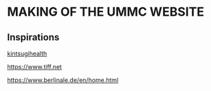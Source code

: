 # MAKING OF THE UMMC WEBSITE

## Inspirations

[kintsugihealth](https://www.kintsugihealth.com)

<https://www.tiff.net>

<https://www.berlinale.de/en/home.html>
